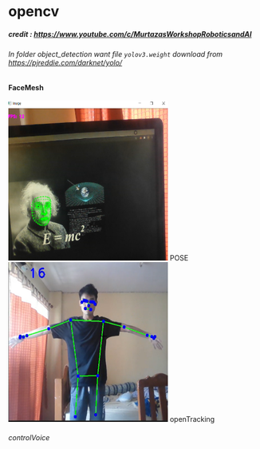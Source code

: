 # opencv
##### credit : https://www.youtube.com/c/MurtazasWorkshopRoboticsandAI
###### In folder object_detection want file `yolov3.weight` download from https://pjreddie.com/darknet/yolo/
#### FaceMesh
<img src="img/Screenshot%20(101).png" width="320" height="320">
POSE
<img src="img/POSE.PNG" width="320" height="320">
openTracking

###### controlVoice
